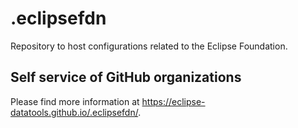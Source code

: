 # .eclipsefdn

Repository to host configurations related to the Eclipse Foundation.

## Self service of GitHub organizations

Please find more information at <https://eclipse-datatools.github.io/.eclipsefdn/>.
